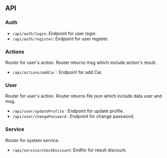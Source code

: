 ## API 

### Auth
 - `/api/auth/login`: Endpoint for user login.
 - `/api/auth/register`: Endpoint for user register.

### Actions
Router for user's action. Router returns msg which include action's result.

 - `/api/actions/addCar` : Endpoint for add Car.

### User
Router for user's action. Router returns file json which include data user and msg.

 - `/api/user/updateProfile` : Endpoint for update profile.
 - `/api/user/changePassword` : Endpoint for change password.

### Service
Router for system service.

 - `/api/service/checkDiscount`: Endfor for result discount. 